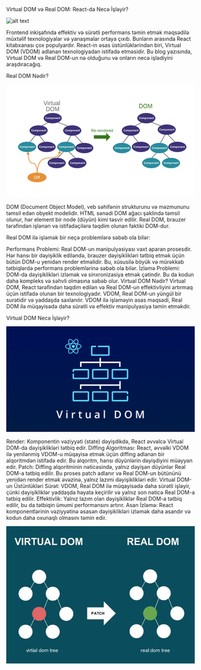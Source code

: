 Virtual DOM və Real DOM: React-da Necə İşləyir?

![alt text](img.png)

Frontend inkişafında effektiv və sürətli performans təmin etmək məqsədilə müxtəlif texnologiyalar və yanaşmalar ortaya çıxıb. Bunların arasında React kitabxanası çox populyardır. React-in əsas üstünlüklərindən biri, Virtual DOM (VDOM) adlanan texnologiyadan istifadə etməsidir. Bu blog yazısında, Virtual DOM və Real DOM-un nə olduğunu və onların necə işlədiyini araşdıracağıq.

Real DOM Nədir?

![alt text](image/img2.jpg)

DOM (Document Object Model), veb səhifənin strukturunu və məzmununu təmsil edən obyekt modelidir. HTML sənədi DOM ağacı şəklində təmsil olunur, hər element bir node (düyün) kimi təsvir edilir. Real DOM, brauzer tərəfindən işlənən və istifadəçilərə təqdim olunan faktiki DOM-dur.

Real DOM ilə işləmək bir neçə problemlərə səbəb ola bilər:

Performans Problemi: Real DOM-un manipulyasiyası vaxt aparan prosesdir. Hər hansı bir dəyişiklik ediləndə, brauzer dəyişiklikləri tətbiq etmək üçün bütün DOM-u yenidən render etməlidir. Bu, xüsusilə böyük və mürəkkəb tətbiqlərdə performans problemlərinə səbəb ola bilər.
İzləmə Problemi: DOM-da dəyişiklikləri izləmək və sinxronizasiya etmək çətindir. Bu da kodun daha kompleks və səhvli olmasına səbəb olur.
Virtual DOM Nədir?
Virtual DOM, React tərəfindən təqdim edilən və Real DOM-un effektivliyini artırmaq üçün istifadə olunan bir texnologiyadır. VDOM, Real DOM-un yüngül bir surətidir və yaddaşda saxlanılır. VDOM ilə işləməyin əsas məqsədi, Real DOM ilə müqayisədə daha sürətli və effektiv manipulyasiya təmin etməkdir.

Virtual DOM Necə İşləyir?

![alt text](image/img3.png)

Render: Komponentin vəziyyəti (state) dəyişdikdə, React əvvəlcə Virtual DOM-da dəyişiklikləri tətbiq edir.
Diffing Algoritması: React, əvvəlki VDOM ilə yenilənmiş VDOM-u müqayisə etmək üçün diffing adlanan bir alqoritmdən istifadə edir. Bu alqoritm, hansı düyünlərin dəyişdiyini müəyyən edir.
Patch: Diffing alqoritminin nəticəsində, yalnız dəyişən düyünlər Real DOM-a tətbiq edilir. Bu proses patch adlanır və Real DOM-un bütününü yenidən render etmək əvəzinə, yalnız lazımi dəyişiklikləri edir.
Virtual DOM-un Üstünlükləri
Sürət: VDOM, Real DOM ilə müqayisədə daha sürətli işləyir, çünki dəyişikliklər yaddaşda həyata keçirilir və yalnız son nəticə Real DOM-a tətbiq edilir.
Effektivlik: Yalnız lazım olan dəyişikliklər Real DOM-a tətbiq edilir, bu da tətbiqin ümumi performansını artırır.
Asan İzləmə: React komponentlərinin vəziyyətinə əsasən dəyişiklikləri izləmək daha asandır və kodun daha oxunaqlı olmasını təmin edir.

![alt text](image/img4.png)
